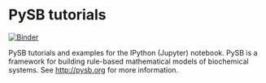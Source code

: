 # PySB tutorials

[![Binder](https://mybinder.org/badge_logo.svg)](https://mybinder.org/v2/gh/alubbock/pysb-tutorials/HEAD)

PySB tutorials and examples for the IPython (Jupyter) notebook. PySB is a framework for building rule-based
mathematical models of biochemical systems. See http://pysb.org for more information.
